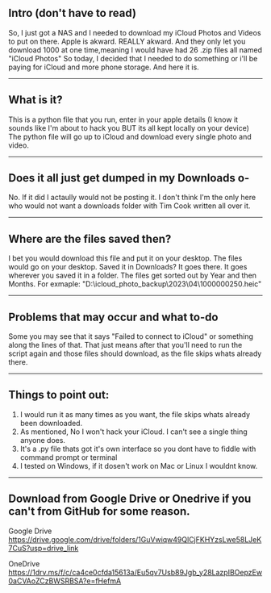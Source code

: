 Intro (don't have to read)
--------------------------
So, I just got a NAS and I needed to download my iCloud Photos and Videos to put on there.
Apple is akward.
REALLY akward.
And they only let you download 1000 at one time,meaning I would have had 26 .zip files all named "iCloud Photos"
So today, I decided that I needed to do something or i'll be paying for iCloud and more phone storage.
And here it is.

-------------------------
What is it?
-------------------------
This is a python file that you run, enter in your apple details (I know it sounds like I'm about to hack you BUT its all kept locally on your device)
The python file will go up to iCloud and download every single photo and video.

-------------------------
Does it all just get dumped in my Downloads o-
-------------------------
No.
If it did I actaully would not be posting it.
I don't think I'm the only here who would not want a downloads folder with Tim Cook written all over it.

-------------------------
Where are the files saved then?
-------------------------
I bet you would download this file and put it on your desktop.
The files would go on your desktop.
Saved it in Downloads?
It goes there.
It goes wherever you saved it in a folder.
The files get sorted out by Year and then Months.
For exmaple: "D:\icloud_photo_backup\2023\04\1000000250.heic"

------------------------
Problems that may occur and what to-do
------------------------
Some you may see that it says "Failed to connect to iCloud" or something along the lines of that.
That just means after that you'll need to run the script again and those files should download, as the file skips whats already there.

-----------------------
Things to point out:
-----------------------
1. I would run it as many times as you want, the file skips whats already been downloaded.
2. As mentioned, No I won't hack your iCloud. I can't see a single thing anyone does.
3. It's a .py file thats got it's own interface so you dont have to fiddle with command prompt or terminal
4. I tested on Windows, if it dosen't work on Mac or Linux I wouldnt know.

-----------------------
Download from Google Drive or Onedrive if you can't from GitHub for some reason.
-----------------------
Google Drive
https://drive.google.com/drive/folders/1GuVwiqw49QlCjFKHYzsLwe58LJeK7CuS?usp=drive_link

OneDrive
https://1drv.ms/f/c/ca4ce0cfda15613a/Eu5qv7Usb89Jgb_y28LazpIBOepzEw0aCVAoZCzBWSRBSA?e=fHefmA
